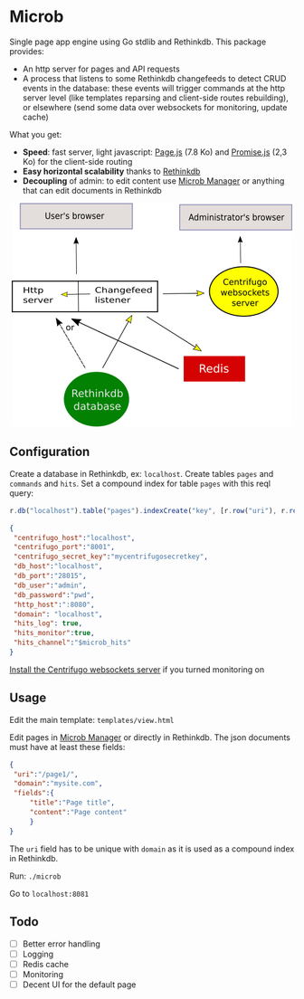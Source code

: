Microb
======

Single page app engine using Go stdlib and Rethinkdb. This package provides:

- An http server for pages and API requests
- A process that listens to some Rethinkdb changefeeds to detect CRUD events in the database: these events will
trigger commands at the http server level (like templates reparsing and client-side routes rebuilding), 
or elsewhere (send some data over websockets for monitoring, update cache)

What you get:

- **Speed**: fast server, light javascript: [Page.js](https://github.com/visionmedia/page.js) (7.8 Ko) and 
[Promise.js](https://github.com/stackp/promisejs) (2,3 Ko) for the client-side routing
- **Easy horizontal scalability** thanks to [Rethinkdb](http://www.rethinkdb.com)
- **Decoupling** of admin: to edit content use [Microb Manager](https://github.com/synw/microb-manager) or anything that can edit
documents in Rethinkdb

<p align="center">
  <img src="https://github.com/synw/microb/raw/master/doc/img/microb_stack.png" alt="Microb stack"/>
</p>

Configuration
-------------

Create a database in Rethinkdb, ex: `localhost`. Create tables `pages` and `commands` and `hits`. Set a compound index 
for table `pages` with this reql query:

   ```javascript
r.db("localhost").table("pages").indexCreate("key", [r.row("uri"), r.row("domain")])
   ```

   ```json
{
	"centrifugo_host":"localhost",
	"centrifugo_port":"8001",
	"centrifugo_secret_key":"mycentrifugosecretkey",
	"db_host":"localhost",
	"db_port":"28015",
	"db_user":"admin",
	"db_password":"pwd",
	"http_host":":8080",
	"domain": "localhost",
	"hits_log": true,
	"hits_monitor":true,
	"hits_channel":"$microb_hits"
}
   ```

[Install the Centrifugo websockets server](https://github.com/centrifugal/centrifugo) if you turned monitoring on

Usage
-----

Edit the main template: `templates/view.html`

Edit pages in [Microb Manager](https://github.com/synw/microb-manager) or directly in Rethinkdb. 
The json documents must have at least these fields:

   ```json
{
	"uri":"/page1/",
	"domain":"mysite.com",
	"fields":{
		"title":"Page title",
		"content":"Page content"
		}
}
   ```
   
The `uri` field has to be unique with `domain` as it is used as a compound index in Rethinkdb.

Run: `./microb`

Go to `localhost:8081`

Todo
----

- [ ] Better error handling
- [ ] Logging
- [ ] Redis cache
- [ ] Monitoring
- [ ] Decent UI for the default page

